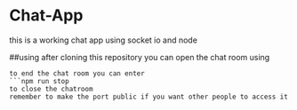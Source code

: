 # Chat-App
this is a working chat app using socket io and node

##using
after cloning this repository you can open the chat room using 
```npm run start
to end the chat room you can enter
```npm run stop
to close the chatroom
remember to make the port public if you want other people to access it